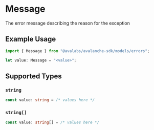 # Message

The error message describing the reason for the exception

## Example Usage

```typescript
import { Message } from "@avalabs/avalanche-sdk/models/errors";

let value: Message = "<value>";
```

## Supported Types

### `string`

```typescript
const value: string = /* values here */
```

### `string[]`

```typescript
const value: string[] = /* values here */
```

